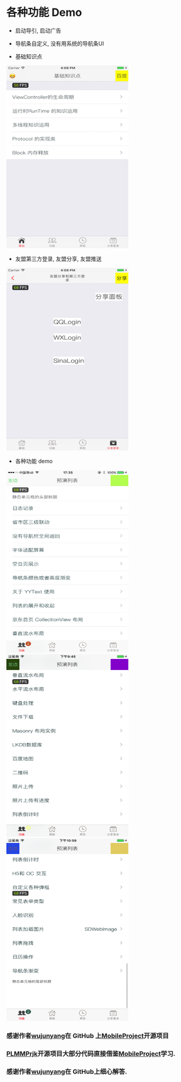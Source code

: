 # 各种功能 Demo


- 启动导引, 启动广告

- 导航条自定义, 没有用系统的导航条UI

- 基础知识点

<img src="./images/home1.png" width="320" height="480">

- 友盟第三方登录, 友盟分享, 友盟推送

<img src="./images/home4.png" width="320" height="480">

- 各种功能 demo 


<img src="./images/home2.PNG" width="320" height="480">


<img src="./images/home5.PNG" width="320" height="480">


<img src="./images/home6.png" width="320" height="480">



### 感谢作者[wujunyang](https://github.com/wujunyang)在 GitHub 上[MobileProject](https://github.com/wujunyang/MobileProject)开源项目

### [PLMMPrjk](https://github.com/NJHu/PLMMPrjk)开源项目大部分代码直接借鉴[MobileProject](https://github.com/wujunyang/MobileProject)学习.

### 感谢作者[wujunyang](https://github.com/wujunyang)在 GitHub上细心解答.
